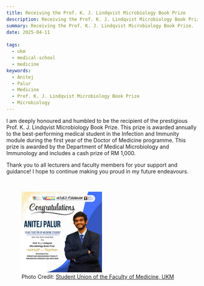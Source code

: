 ```yaml
---
title: Receiving the Prof. K. J. Lindqvist Microbiology Book Prize
description: Receiving the Prof. K. J. Lindqvist Microbiology Book Prize.
summary: Receiving the Prof. K. J. Lindqvist Microbiology Book Prize.
date: 2025-04-11

tags:
  - ukm
  - medical-school
  - medicine
keywords:
  - Anitej
  - Palur
  - Medicine
  - Prof. K. J. Lindqvist Microbiology Book Prize
  - Microbiology
---
```


I am deeply honoured and humbled to be the recipient of the prestigious Prof. K. J. Lindqvist Microbiology Book Prize.
This prize is awarded annually to the best-performing medical student in the Infection and Immunity module during the first year of the Doctor of Medicine programme.
This prize is awarded by the Department of Medical Microbiology and Immunology and includes a cash prize of RM 1,000.

Thank you to all lecturers and faculty members for your support and guidance! I hope to continue making you proud in my future endeavours.

<br />

<!--sse-->
<figure>
  <img src="images/anitej-microbiology-book-prize.jpg" width="50%" alt="Anitej receiving the Prof. K. J. Lindqvist Microbiology Book Prize." />
  <figcaption>
    Photo Credit:
    <a href="https://www.instagram.com/persiapukm/p/DINyACSSVaA" width="50%" title="Learn more about the Student Union of the Faculty of Medicine, UKM." target="_blank" rel="noopener" class="external-link">Student Union of the Faculty of Medicine, UKM</a></figcaption>
  </figure>
<!--/sse-->
